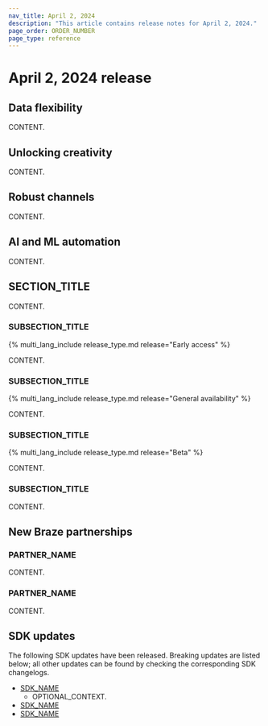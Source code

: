 ```yaml
---
nav_title: April 2, 2024
description: "This article contains release notes for April 2, 2024."
page_order: ORDER_NUMBER
page_type: reference
---
```


# April 2, 2024 release

<!-- Fill out the following four sections ("Data flexibility," "Unlocking creativity," "Robust channels," and "AI and ML automation") using the example section under the next HTML comment. -->
## Data flexibility

CONTENT.

## Unlocking creativity

CONTENT.

## Robust channels

CONTENT.

## AI and ML automation

CONTENT.

<!-- An example section containing "Release type" includes for each section. You may add addtional sections, subsections, includes, images, and links as needed. -->
## SECTION_TITLE

CONTENT.

### SUBSECTION_TITLE

{% multi_lang_include release_type.md release="Early access" %}

CONTENT.

### SUBSECTION_TITLE

{% multi_lang_include release_type.md release="General availability" %}

CONTENT.

### SUBSECTION_TITLE

{% multi_lang_include release_type.md release="Beta" %}

CONTENT.

### SUBSECTION_TITLE

CONTENT.

<!-- Use this section to highlight new Braze parternships by including an overview of each integration and a link to the related partner page on Braze Docs. -->
## New Braze partnerships

### PARTNER_NAME

CONTENT.

### PARTNER_NAME

CONTENT.

<!-- Use this section list any new SDKs or SDK updates that are already released. -->
## SDK updates

The following SDK updates have been released. Breaking updates are listed below; all other updates can be found by checking the corresponding SDK changelogs.

- [SDK_NAME](LINK_TO_GITHUB_CHANGELOG)
  - OPTIONAL_CONTEXT.
- [SDK_NAME](LINK_TO_GITHUB_CHANGELOG)
- [SDK_NAME](LINK_TO_GITHUB_CHANGELOG)
